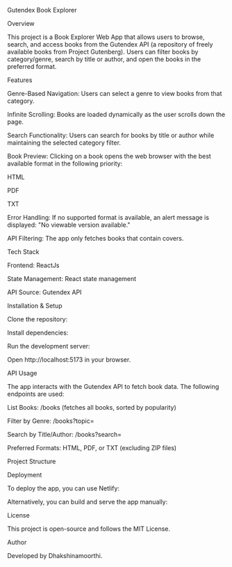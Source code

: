 Gutendex Book Explorer

Overview

This project is a Book Explorer Web App that allows users to browse, search, and access books from the Gutendex API (a repository of freely available books from Project Gutenberg). Users can filter books by category/genre, search by title or author, and open the books in the preferred format.

Features

Genre-Based Navigation: Users can select a genre to view books from that category.

Infinite Scrolling: Books are loaded dynamically as the user scrolls down the page.

Search Functionality: Users can search for books by title or author while maintaining the selected category filter.

Book Preview: Clicking on a book opens the web browser with the best available format in the following priority:

HTML

PDF

TXT

Error Handling: If no supported format is available, an alert message is displayed: "No viewable version available."

API Filtering: The app only fetches books that contain covers.

Tech Stack

Frontend: ReactJs

State Management: React state management

API Source: Gutendex API

Installation & Setup

Clone the repository:

Install dependencies:

Run the development server:

Open http://localhost:5173 in your browser.

API Usage

The app interacts with the Gutendex API to fetch book data. The following endpoints are used:

List Books: /books (fetches all books, sorted by popularity)

Filter by Genre: /books?topic=<genre>

Search by Title/Author: /books?search=<query>

Preferred Formats: HTML, PDF, or TXT (excluding ZIP files)

Project Structure

Deployment

To deploy the app, you can use Netlify:

Alternatively, you can build and serve the app manually:

License

This project is open-source and follows the MIT License.

Author

Developed by Dhakshinamoorthi.
